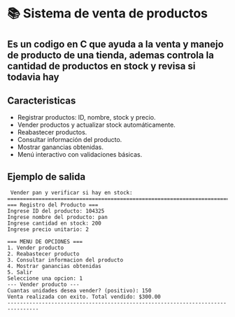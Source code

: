 # 📚 Sistema de venta de productos

Es un codigo en C que ayuda a la venta y manejo de producto de una tienda, ademas controla la cantidad de productos en stock y revisa si todavia hay
---

## Caracteristicas

- Registrar productos: ID, nombre, stock y precio.
- Vender productos y actualizar stock automáticamente.
- Reabastecer productos.
- Consultar información del producto.
- Mostrar ganancias obtenidas.
- Menú interactivo con validaciones básicas.

## Ejemplo de salida
```
 Vender pan y verificar si hay en stock:
================================================================================
=== Registro del Producto ===
Ingrese ID del producto: 104325
Ingrese nombre del producto: pan
Ingrese cantidad en stock: 200
Ingrese precio unitario: 2

=== MENU DE OPCIONES ===
1. Vender producto
2. Reabastecer producto
3. Consultar informacion del producto
4. Mostrar ganancias obtenidas
5. Salir
Seleccione una opcion: 1
--- Vender producto ---
Cuantas unidades desea vender? (positivo): 150
Venta realizada con exito. Total vendido: $300.00
--------------------------------------------------------------------------------
```
